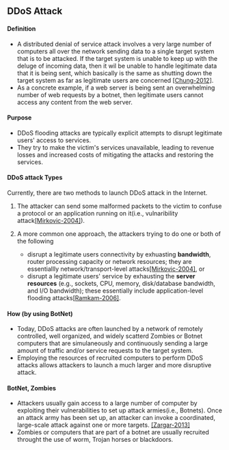 DDoS Attack
---

#### Definition
- A distributed denial of service attack involves a very large number of computers all over the network sending data to a single target system that is to be attacked. If the target system is unable to keep up with the deluge of incoming data, then it wil be unable to handle legitimate data that it is being sent, which basically is the same as shutting down the target system as far as legitimate users are concerned [[Chung-2012]](http://www.sigcomm.org/node/3233).
- As a concrete example, if a web server is being sent an overwhelming number of web requests by a botnet, then legitimate users cannot access any content from the web server.

####  Purpose
- DDoS flooding attacks are typically explicit attempts to disrupt legitimate users' access to services.
- They try to make the victim's services unavailable, leading to revenue losses and increased costs of mitigating the attacks and restoring the services.

####  DDoS attack Types
Currently, there are two methods to launch DDoS attack in the Internet. 

1. The attacker can send some malformed packets to the victim to confuse a protocol or an application running on it(i.e., vulnaribility attack[[Mirkovic-2004]](http://dl.acm.org/citation.cfm?id=997156)).

2. A more common one approach, the attackers trying to do one or both of the following
	- disrupt a legitimate users connectivity by exhuasting **bandwidth**, router processing capacity or network resources; they are essentiallly network/transport-level attacks[[Mirkovic-2004]](http://dl.acm.org/citation.cfm?id=997156), or
	- disrupt a legitimate users' service by exhausting the **server resources** (e.g., sockets, CPU, memory, disk/database bandwidth, and I/O bandwidth); these essentially include application-level flooding attacks[[Ramkam-2006]](http://ieeexplore.ieee.org/xpl/login.jsp?tp=&arnumber=4146780&url=http%3A%2F%2Fieeexplore.ieee.org%2Fxpls%2Fabs_all.jsp%3Farnumber%3D4146780).

####  How (by using BotNet)
- Today, DDoS attacks are often launched by a network of remotely controlled, well organized, and widely scatterd Zombies or Botnet computers that are simulaneously and continuously sending a large amount of traffic and/or service requests to the target system. 
- Employing the resources of recruited computers to perform DDoS attacks allows attackers to launch a much larger and more disruptive attack.

#### BotNet, Zombies
- Attackers usually gain access to a large number of computer by exploiting their vulnerabilities to set up attack armies(i.e., Botnets). Once an attack army has been set up, an attacker can invoke a coordinated, large-scale attack against one or more targets. [[Zargar-2013]](../papers/ZargarJ13_Survey_Defense-Mechanism-against-DDoS.md)
- Zombies or computers that are part of a botnet are usually recruited throught the use of worm, Trojan horses or blackdoors.
